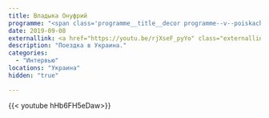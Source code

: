 ```yaml
---
title: Владыка Онуфрий
programme: "<span class='programme__title__decor programme--v--poiskach'><a class='programme_link' href='/categories/%d0%b7%d0%b0%d1%87%d0%b5%d0%bc-%d0%b1%d0%be%d0%b3'>Интервью</a>"
date: 2019-09-08
externallink: <a href="https://youtu.be/rjXseF_pyYo" class="externallink" target="_blank">Полный выпуск </a>
description: "Поездка в Украина."
categories:
  - "Интервью"
locations: "Украина"
hidden: "true"

---
```

{{< youtube hHb6FH5eDaw>}}



<!--more-->
